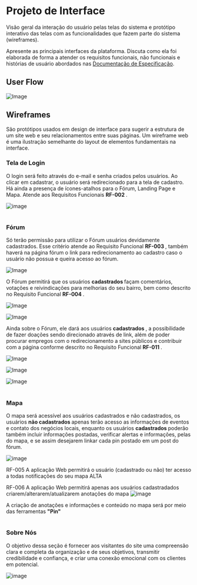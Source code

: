 
# Projeto de Interface

Visão geral da interação do usuário pelas telas do sistema e protótipo interativo das telas com as funcionalidades que fazem parte do sistema (wireframes).

 Apresente as principais interfaces da plataforma. Discuta como ela foi elaborada de forma a atender os requisitos funcionais, não funcionais e histórias de usuário abordados nas <a href="2-Especificação do Projeto.md"> Documentação de Especificação</a>.

## User Flow

![Image](https://user-images.githubusercontent.com/127517961/232878835-7402297e-3377-4053-a313-27f2ac9e75bd.png) 


## Wireframes

São protótipos usados em design de interface para sugerir a estrutura de um site web e seu relacionamentos entre suas páginas. Um wireframe web é uma ilustração semelhante do layout de elementos fundamentais na interface.

### Tela de Login 
O login será feito através do e-mail e senha criados pelos usuários. Ao clicar em cadastrar, o usuário será redirecionado para a tela de cadastro. Há ainda a presença de ícones-atalhos para o Fórum, Landing Page e Mapa. Atende aos Requisitos Funcionais <strong> RF-002 </strong>.

![image](https://user-images.githubusercontent.com/127517961/235466056-7660170c-ade4-4496-8b5d-d260631f072c.png)

#

### Fórum
Só terão permissão para utilizar o Fórum usuários devidamente cadastrados. Esse critério atende ao Requisito Funcional <strong> RF-003 </strong>, também haverá na página fórum o link para redirecionamento ao cadastro caso o usuário não possua e queira acesso ao fórum.
 
 ![Image](https://user-images.githubusercontent.com/128436722/235378238-08d558e9-737e-4d72-a624-49f98821a192.png)
 
O Fórum permitirá que os usuários <strong> cadastrados </strong> façam comentários, votações e reivindicações para melhorias do seu bairro, bem como descrito no Requisito Funcional <strong> RF-004 </strong>.
 
 ![Image](https://user-images.githubusercontent.com/128436722/235378236-a741dfa6-b3ff-4557-afb5-48d23319901b.png)
 
 ![Image](https://user-images.githubusercontent.com/128436722/235378239-bbdff70a-4db7-4ada-a303-74d575b1c4a1.png)
 
Ainda sobre o Fórum, ele dará aos usuários <strong> cadastrados </strong>, a possibilidade de fazer doações sendo direcionado através de link, além de poder procurar empregos com o redirecionamento a sites públicos e contribuir com a página conforme descrito no Requisito Funcional <strong> RF-011 </strong>.
 
![Image](https://user-images.githubusercontent.com/128436722/235378237-d543f5d7-8a5e-4cef-8b3d-dbdcb88abe06.png)

![Image](https://user-images.githubusercontent.com/128436722/235378240-ec8a5711-e6cb-4bd7-a870-b7b0c168e7c7.png)

![Image](https://user-images.githubusercontent.com/128436722/235378235-df9c7fb5-df5a-458c-b4a7-0d52aa0981ec.png)

 #

### Mapa

O mapa será acessível aos usuários cadastrados e não cadastrados, os usuários <strong> não cadastrados </strong> apenas terão acesso as informações de eventos e contato dos negócios locais, enquanto os usuários <strong> cadastrados </strong> poderão também incluir informações postadas, verificar alertas e informações, pelas do mapa, e se assim  desejarem linkar cada pin postado em um post do fórum.

![image](https://user-images.githubusercontent.com/128330026/235453293-f86bcb1d-7670-42c5-ab69-fd126444081c.png)

RF-005	A aplicação Web permitirá o usuário (cadastrado ou não) ter acesso a todas notificações do seu mapa	ALTA	

RF-006	A aplicação Web permitirá apenas aos usuários cadastradados criarem/alterarem/atualizarem anotações do mapa
![image](https://user-images.githubusercontent.com/128330026/235453458-8190c578-1403-4e75-a23b-e01a6948d298.png)

A criação de anotações e informações e conteúdo no mapa será por meio das ferramentas <strong> "Pin" </strong>

 #
 
### Sobre Nós

O objetivo dessa seção é fornecer aos visitantes do site uma compreensão clara e completa da organização e de seus objetivos, transmitir credibilidade e confiança, e criar uma conexão emocional com os clientes em potencial.

![image](https://user-images.githubusercontent.com/112134718/234734415-3499ab66-d5e2-4f5b-be20-3565280a1507.png)
